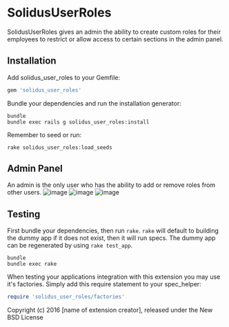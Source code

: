 SolidusUserRoles
=====================

SolidusUserRoles gives an admin the ability to create custom roles for their employees to restrict or allow access to certain sections in the admin panel.

Installation
------------

Add solidus_user_roles to your Gemfile:

```ruby
gem 'solidus_user_roles'
```

Bundle your dependencies and run the installation generator:

```shell
bundle
bundle exec rails g solidus_user_roles:install
```

Remember to seed or run:
```shell
rake solidus_user_roles:load_seeds
```

Admin Panel
-----------
An admin is the only user who has the ability to add or remove roles from other users.
![image](https://cloud.githubusercontent.com/assets/6445334/14432566/b90ae0b4-ffd8-11e5-832c-8692dbb437bb.png)
![image](https://cloud.githubusercontent.com/assets/6445334/14432655/0c5c7a84-ffd9-11e5-8463-366fa88b774f.png)
![image](https://cloud.githubusercontent.com/assets/6445334/14432674/22dadc60-ffd9-11e5-97c2-3e9719427140.png)


Testing
-------

First bundle your dependencies, then run `rake`. `rake` will default to building the dummy app if it does not exist, then it will run specs. The dummy app can be regenerated by using `rake test_app`.

```shell
bundle
bundle exec rake
```

When testing your applications integration with this extension you may use it's factories.
Simply add this require statement to your spec_helper:

```ruby
require 'solidus_user_roles/factories'
```

Copyright (c) 2016 [name of extension creator], released under the New BSD License
